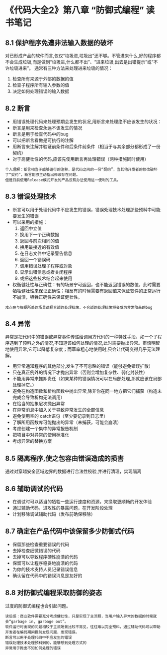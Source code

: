 # 《代码大全2》第八章 “防御式编程” 读书笔记

## 8.1 保护程序免遭非法输入数据的破坏

对已形成产品的软件而言,仅仅“垃圾进,垃圾出”还不够。不管进来什么,好的程序都不会生成垃圾,而是做到“垃圾进,什么都不出”、“进来垃圾,出去是出错提示”或“不许垃圾进来”。
通常有三种方法来处理进来垃圾的情况： 
1. 检查所有来源于外部的数据的值
2. 检查子程序所有输入参数的值
3. 决定如何处理错误的输入数据
   
## 8.2 断言

* 用错误处理代码来处理预期会发生的状况,用断言来处理绝不应该发生的状况：  
* 断言是用来检查永远不该发生的情况
* 断言是用于检查代码中的bug
* 可以把断言看做是可执行的注解
* 用断言来注解并验证前条件和后条件前条件（相当于与其余部分都形成了一份契约）
* 对于高健壮性的代码,应该先使用断言再处理错误（两种措施同时使用）

``` 读后感
个人理解：断言相当于能够运行的注释，是代码之间的一份“契约”，当其他开发者的修改破坏了“契约”，断言能够主动指出修改存在问题。
但是目前使用Release模式开发的产品没有办法使用这一便利的工具。
```

## 8.3 错误处理技术

* 断言可以用于处理代码中不应发生的错误，错误处理技术处理那些预料中可能要发生的错误
* 可以采用的措施：
    1. 返回中立值
    2. 换用下一个正确数据
    3. 返回与前次相同的值
    4. 换用最接近的有效值
    5. 在日志文件中记录警告信息
    6. 返回一个错误码
    7. 调用错误处理子程序或对象
    8. 显示出错信息或者关闭程序
    9. 或把这些技术结合起来使用
* 权衡健壮性与正确性：有的场景宁可返回，也不能返回错误的数值，此时需要牺牲健壮性来保证正确性；相反有的时候需要有返回值来保证软件的正常运行不崩溃，牺牲正确性来保证健壮性。

``` 读后感
难点在与根据所处的场景选择合适的处理措施，不合适的处理措施将会成为非常隐蔽的bug
```

## 8.4 异常

异常是把代码中的错误或异常事件传递给调用方代码的一种特殊手段，如一个子程序遇到了预料之外的情况,不知道该如何处理的情况,此时需要抛出异常。审慎明智地使用异常,它可以降低复杂度；而草率粗心地使用时,只会让代码变得几乎无法理解。

* 用异常通知程序的其他部分,发生了不可忽略的错误（能够避免错误扩散）
* 只在真正例外的情况下才抛出异常（否则会增加复杂性、弱化封装性）
* 不能用异常来推卸责任（如果某种的错误情况可以在局部处理,那就应该在局部处理掉它。）
* 避免在构造函数和析构函数中抛出异常,除非你在同一地方把它们捕获（构造未完成会导致析构无法调用）
* 在恰当的抽象层次抛出异常
* 在异常消息中加入关于导致异常发生的全部信息
* 避免使用空的 catch语句（至少要记录到日志里）
* 了解所用函数库可能抛出的异常（未捕获，可能会崩溃）
* 考虑创建一个集中的异常报告机制
* 把项目中对异常的使用标准化
* 考虑异常的替换方案

## 8.5 隔离程序,使之包容由错误造成的损害

通过对穿越安全区域边界的数据进行合法性校验,并进行清理，实现隔离

## 8.6 辅助调试的代码

* 在调试时可以适当的牺牲一些运行速度和资源，来换取更顺畅的开发体验
* 通过辅助代码，进攻性的暴露问题，在开发阶段处理
* 计划移除调试辅助代码（发布前确保移除）
  
## 8.7 确定在产品代码中该保留多少防御式代码

* 保留那些检查重要错误的代码
* 去掉检查细微错误的代码
* 去掉可以导致程序硬性崩溃的代码
* 保留可以让程序稳妥地崩溃的代码
* 为你的技术支持人员记录错误信息
* 确认留在代码中的错误消息是友好的
  
## 8.8 对防御式编程采取防御的姿态

过度的防御式编程也会引起问题。

``` 读后感
读后感：商业软件需要充分考虑健壮性，只是实现了主流程，当用户输入异常的数据的时候就会“garbage in, garbage out”。
软件运行时出现的问题相较于主流场景比较不常见，往往难以完全预料，通过辅助代码可以帮助开发者在编码期间提前发现问题，发现错误。
断言可以用于处理代码中不应发生的错误
错误处理技术处理预料到的，能够想到处理方式的
异常用于抛出不知如何处理的错误
```